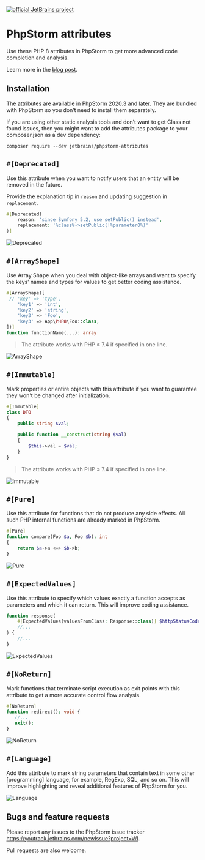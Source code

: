 [![official JetBrains project](https://jb.gg/badges/official.svg)](https://confluence.jetbrains.com/display/ALL/JetBrains+on+GitHub)

# PhpStorm attributes

Use these PHP 8 attributes in PhpStorm to get more advanced code completion and analysis.

Learn more in the [blog post](https://blog.jetbrains.com/phpstorm/2020/10/phpstorm-2020-3-eap-4/).

## Installation
The attributes are available in PhpStorm 2020.3 and later. They are bundled with PhpStorm so you don’t need to install them separately.

If you are using other static analysis tools and don’t want to get Class not found issues, then you might want to add the attributes package to your composer.json as a dev dependency:

```
composer require --dev jetbrains/phpstorm-attributes
```

## `#[Deprecated]`
Use this attribute when you want to notify users that an entity will be removed in the future.

Provide the explanation tip in `reason`  and updating suggestion in `replacement`.

```PHP
#[Deprecated(
    reason: 'since Symfony 5.2, use setPublic() instead',
    replacement: '%class%->setPublic(!%parameter0%)'
)]
```
![Deprecated](https://blog.jetbrains.com/wp-content/uploads/2020/10/deprecated_symfony.gif)

## `#[ArrayShape]`
Use Array Shape when you deal with object-like arrays and want to specify the keys’ names and types for values to get better coding assistance.

```PHP
#[ArrayShape([
 // 'key' => 'type',
    'key1' => 'int',
    'key2' => 'string',
    'key3' => 'Foo',
    'key3' => App\PHP8\Foo::class,
])]
function functionName(...): array
```

> The attribute works with PHP ≤ 7.4 if specified in one line.

![ArrayShape](https://blog.jetbrains.com/wp-content/uploads/2020/10/arrayshape.gif)

## `#[Immutable]`
Mark properties or entire objects with this attribute if you want to guarantee they won't be changed after initialization.

```PHP
#[Immutable]
class DTO
{
    public string $val;

    public function __construct(string $val)
    {
        $this->val = $val;
    }
}
```

> The attribute works with PHP ≤ 7.4 if specified in one line.

![Immutable](https://blog.jetbrains.com/wp-content/uploads/2020/10/immutable.png)

## `#[Pure]`
Use this attribute for functions that do not produce any side effects. All such PHP internal functions are already marked in PhpStorm.

```PHP
#[Pure]
function compare(Foo $a, Foo $b): int
{
    return $a->a <=> $b->b;
}
```

![Pure](https://blog.jetbrains.com/wp-content/uploads/2020/10/pure_add.png)

## `#[ExpectedValues]`
Use this attribute to specify which values exactly a function accepts as parameters and which it can return. This will improve coding assistance.

```PHP
function response(
    #[ExpectedValues(valuesFromClass: Response::class)] $httpStatusCode,
    //...
) {
    //...
}
```

![ExpectedValues](https://blog.jetbrains.com/wp-content/uploads/2020/10/count_expectedvalue.png)

## `#[NoReturn]`
Mark functions that terminate script execution as exit points with this attribute to get a more accurate control flow analysis.

```PHP
#[NoReturn]
function redirect(): void {
   //...
   exit();
}
```

![NoReturn](https://blog.jetbrains.com/wp-content/uploads/2020/10/noreturn.gif)

## `#[Language]`
Add this attribute to mark string parameters that contain text in some other [programming] language, for example, RegExp, SQL, and so on. This will improve highlighting and reveal additional features of PhpStorm for you.

![Language](https://blog.jetbrains.com/wp-content/uploads/2020/12/attribute_language.gif)

## Bugs and feature requests
Please report any issues to the PhpStorm issue tracker https://youtrack.jetbrains.com/newIssue?project=WI.

Pull requests are also welcome.
